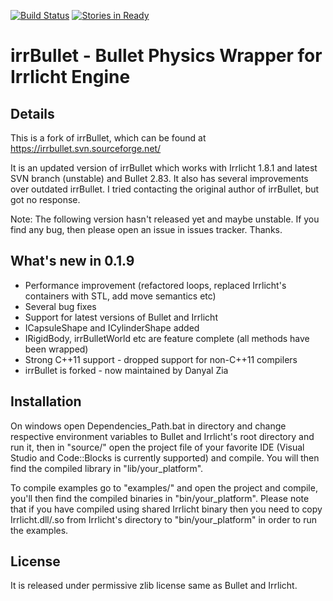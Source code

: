 [![Build Status](https://travis-ci.org/Artistic-Games/DIrrlicht.png?branch=master)](https://travis-ci.org/Artistic-Games/irrBullet)
[![Stories in Ready](https://badge.waffle.io/Artistic-Games/irrBullet.png?label=ready&title=Ready)](https://waffle.io/Artistic-Games/irrBullet)

irrBullet - Bullet Physics Wrapper for Irrlicht Engine
======================================================

Details
-------

This is a fork of irrBullet, which can be found at https://irrbullet.svn.sourceforge.net/

It is an updated version of irrBullet which works with Irrlicht 1.8.1 and latest SVN branch (unstable) and Bullet 2.83. It also has several improvements over outdated irrBullet. I tried contacting the original author of irrBullet, but got no response.

Note: The following version hasn't released yet and maybe unstable. If you find any bug, then please open an issue in issues tracker. Thanks.

What's new in 0.1.9
-------------------
* Performance improvement (refactored loops, replaced Irrlicht's containers with STL, add move semantics etc)
* Several bug fixes
* Support for latest versions of Bullet and Irrlicht
* ICapsuleShape and ICylinderShape added
* IRigidBody, irrBulletWorld etc are feature complete (all methods have been wrapped)
* Strong C++11 support - dropped support for non-C++11 compilers
* irrBullet is forked - now maintained by Danyal Zia

Installation
------------

On windows open Dependencies_Path.bat in directory and change respective environment variables to Bullet and Irrlicht's root directory and run it, then in "source/" open the project file of your favorite IDE (Visual Studio and Code::Blocks is currently supported) and compile. You will then find the compiled library in "lib/your_platform".

To compile examples go to "examples/" and open the project and compile, you'll then find the compiled binaries in "bin/your_platform". Please note that if you have compiled using shared Irrlicht binary then you need to copy Irrlicht.dll/.so from Irrlicht's directory to "bin/your_platform" in order to run the examples.

License
-------

It is released under permissive zlib license same as Bullet and Irrlicht.

